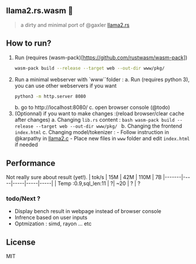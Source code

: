 
## llama2.rs.wasm 🦀
> a dirty and minimal port of @gaxler [llama2.rs](https://github.com/gaxler/llama2.rs) 

## How to run?
1. Run (requires (wasm-pack)[https://github.com/rustwasm/wasm-pack]) 
    ```bash 
    wasm-pack build --release --target web --out-dir www/pkg/
    ```
2. Run a minimal webserver with `www``folder : 
    a. Run (requires python 3), you can use other webservers if you want
    ```bash
    python3 -m http.server 8080
    ```
    b. go to http://localhost:8080/
    c. open browser console (@todo)
3. (Optionnal) if you want to make changes :(reload browser/clear cache after changes)
    a. Changing `lib.rs` content :
        ```bash
        wasm-pack build --release --target web --out-dir www/pkg/
        ```
    b. Changing the frontend `index.html`
    c. Changing model/tokenizer :
        - Follow instruction in @karpathy in [llama2.c](https://github.com/karpathy/llama2.c)
        - Place new files in `www` folder and edit `index.html` if needed

## Performance

Not really sure about result (yet!).
|    tok/s   | 15M | 42M | 110M | 7B
|-------|-----|-----|-----|-----|
| Temp :0.9,sql_len:11 |  ?|   ~20   | ? | ?

### todo/Next ?
- Display bench result in webpage instead of browser console
- Infrence based on user inputs
- Optmization : simd, rayon ... etc

## License
MIT